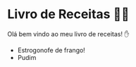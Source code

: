 # Livro de Receitas :man_cook:

Olá bem vindo ao meu livro de receitas! :hand:

- Estrogonofe de frango!
- Pudim
